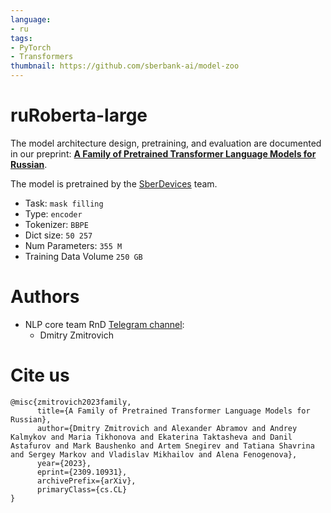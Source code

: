 ```yaml
---
language:
- ru
tags:
- PyTorch
- Transformers
thumbnail: https://github.com/sberbank-ai/model-zoo
---
```

# ruRoberta-large
The model architecture design, pretraining, and evaluation are documented in our preprint: [**A Family of Pretrained Transformer Language Models for Russian**](https://arxiv.org/abs/2309.10931).

The model is pretrained by the [SberDevices](https://sberdevices.ru/) team.  
* Task: `mask filling`
* Type: `encoder`
* Tokenizer: `BBPE`
* Dict size: `50 257`
* Num Parameters: `355 M`	
* Training Data Volume `250 GB`

# Authors
+ NLP core team RnD [Telegram channel](https://t.me/nlpcoreteam):
  + Dmitry Zmitrovich
 
# Cite us
```
@misc{zmitrovich2023family,
      title={A Family of Pretrained Transformer Language Models for Russian}, 
      author={Dmitry Zmitrovich and Alexander Abramov and Andrey Kalmykov and Maria Tikhonova and Ekaterina Taktasheva and Danil Astafurov and Mark Baushenko and Artem Snegirev and Tatiana Shavrina and Sergey Markov and Vladislav Mikhailov and Alena Fenogenova},
      year={2023},
      eprint={2309.10931},
      archivePrefix={arXiv},
      primaryClass={cs.CL}
}
```